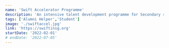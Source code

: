 ```yaml
---
name: 'Swift Accelerator Programme'
description: 'An intensive talent development programme for Secondary school students, focusing on training students to design and publish iOS apps using SwiftUI.'
tags: ['Alumni Helper','Student']
image: './swiftaccel.jpg'
link: 'https://swiftinsg.org'
startDate: '2022-02-01'
# endDate: '2022-07-05'
---
```

